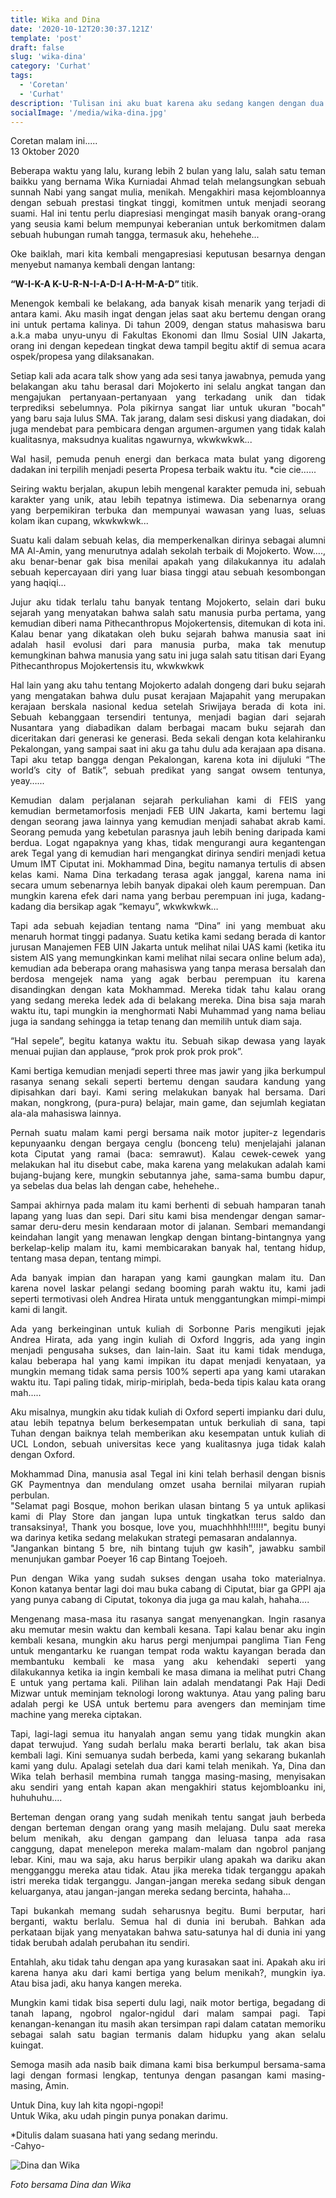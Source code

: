 ```yaml
---
title: Wika and Dina
date: '2020-10-12T20:30:37.121Z'
template: 'post'
draft: false
slug: 'wika-dina'
category: 'Curhat'
tags:
  - 'Coretan'
  - 'Curhat'
description: 'Tulisan ini aku buat karena aku sedang kangen dengan dua sahabat baikku, Wika dan Dina. Dulu kami bertiga sangat akrab dan suka melakukan banyak hal bersama. Sampai pada akhirnya, kami berpisah dan hidup di jalan kita masing-masing (seperti kebanyakan orang pada umumnya).'
socialImage: '/media/wika-dina.jpg'
---
```


<p>Coretan malam ini.....<br>
13 Oktober 2020
</p>

<p style="text-align: justify;text-justify: inter-word;">
Beberapa waktu yang lalu, kurang lebih 2 bulan yang lalu, salah satu teman baikku yang bernama Wika Kurniadai Ahmad telah melangsungkan sebuah sunnah Nabi yang sangat mulia, menikah. Mengakhiri masa kejombloannya dengan sebuah prestasi tingkat tinggi, komitmen untuk menjadi seorang suami. Hal ini tentu perlu diapresiasi mengingat masih banyak orang-orang yang seusia kami belum mempunyai keberanian untuk berkomitmen dalam sebuah hubungan rumah tangga, termasuk aku, hehehehe... 
</p>
<p style="text-align: justify;text-justify: inter-word;">
Oke baiklah, mari kita kembali mengapresiasi keputusan besarnya dengan menyebut namanya kembali dengan lantang: 
</p>
<p><strong>“W-I-K-A  K-U-R-N-I-A-D-I  A-H-M-A-D” </strong>titik.</p>
<p style="text-align: justify;text-justify: inter-word;">
Menengok kembali ke belakang, ada banyak kisah menarik yang terjadi di antara kami. Aku masih ingat dengan jelas saat aku bertemu dengan orang ini untuk pertama kalinya. Di tahun 2009, dengan status mahasiswa baru a.k.a maba unyu-unyu di Fakultas Ekonomi dan Ilmu Sosial UIN Jakarta, orang ini dengan kepedean tingkat dewa tampil begitu aktif di semua acara ospek/propesa yang dilaksanakan. 
</p>
<p style="text-align: justify;text-justify: inter-word;">
Setiap kali ada acara talk show yang ada sesi tanya jawabnya, pemuda yang belakangan aku tahu berasal dari Mojokerto ini selalu angkat tangan dan mengajukan pertanyaan-pertanyaan yang terkadang unik dan tidak terprediksi sebelumnya. Pola pikirnya sangat liar untuk ukuran "bocah" yang baru saja lulus SMA. Tak jarang, dalam sesi diskusi yang diadakan, doi juga mendebat para pembicara dengan argumen-argumen yang tidak kalah kualitasnya, maksudnya kualitas ngawurnya, wkwkwkwk...
</p>
<p style="text-align: justify;text-justify: inter-word;">
Wal hasil, pemuda penuh energi dan berkaca mata bulat yang digoreng dadakan ini terpilih menjadi peserta Propesa terbaik waktu itu. *cie cie…...
</p>
<p style="text-align: justify;text-justify: inter-word;">
Seiring waktu berjalan, akupun lebih mengenal karakter pemuda ini, sebuah karakter yang unik, atau lebih tepatnya istimewa. Dia sebenarnya orang yang berpemikiran terbuka dan mempunyai wawasan yang luas, seluas kolam ikan cupang, wkwkwkwk...
</p>
<p style="text-align: justify;text-justify: inter-word;">
Suatu kali dalam sebuah kelas, dia memperkenalkan dirinya sebagai alumni MA Al-Amin, yang menurutnya adalah sekolah terbaik di Mojokerto. Wow…., aku benar-benar gak bisa menilai apakah yang dilakukannya itu adalah sebuah kepercayaan diri yang luar biasa tinggi atau sebuah kesombongan yang haqiqi...
</p>
<p style="text-align: justify;text-justify: inter-word;">
Jujur aku tidak terlalu tahu banyak tentang Mojokerto, selain dari buku sejarah yang menyatakan bahwa salah satu manusia purba pertama, yang kemudian diberi nama Pithecanthropus Mojokertensis, ditemukan di kota ini. Kalau benar yang dikatakan oleh buku sejarah bahwa manusia saat ini adalah hasil evolusi dari para manusia purba, maka tak menutup kemungkinan bahwa manusia yang satu ini juga salah satu titisan dari Eyang Pithecanthropus Mojokertensis itu, wkwkwkwk
</p>
<p style="text-align: justify;text-justify: inter-word;">
Hal lain yang aku tahu tentang Mojokerto adalah dongeng dari buku sejarah yang mengatakan bahwa dulu pusat kerajaan Majapahit yang merupakan kerajaan berskala nasional kedua setelah Sriwijaya berada di kota ini. Sebuah kebanggaan tersendiri tentunya, menjadi bagian dari sejarah Nusantara yang diabadikan dalam berbagai macam buku sejarah dan diceritakan dari generasi ke generasi. Beda sekali dengan kota kelahiranku Pekalongan, yang sampai saat ini aku ga tahu dulu ada kerajaan apa disana. Tapi aku tetap bangga dengan Pekalongan, karena kota ini dijuluki “The world’s city of Batik”, sebuah predikat yang sangat owsem tentunya, yeay…...
</p>
<p style="text-align: justify;text-justify: inter-word;">
Kemudian dalam perjalanan sejarah perkuliahan kami di FEIS yang kemudian bermetamorfosis menjadi FEB UIN Jakarta, kami bertemu lagi dengan seorang jawa lainnya yang kemudian menjadi sahabat akrab kami. Seorang pemuda yang kebetulan parasnya jauh lebih bening daripada kami berdua. Logat ngapaknya yang khas, tidak mengurangi aura kegantengan arek Tegal yang di kemudian hari mengangkat dirinya sendiri menjadi ketua Umum IMT Ciputat ini. Mokhammad Dina, begitu namanya tertulis di absen kelas kami. Nama Dina terkadang terasa agak janggal, karena nama ini secara umum sebenarnya lebih banyak dipakai oleh kaum perempuan. Dan mungkin karena efek dari nama yang berbau perempuan ini juga, kadang-kadang dia bersikap agak “kemayu”, wkwkwkwk… 
</p>
<p style="text-align: justify;text-justify: inter-word;">
Tapi ada sebuah kejadian tentang nama “Dina” ini yang membuat aku menaruh hormat tinggi padanya. Suatu ketika kami sedang berada di kantor jurusan Manajemen FEB UIN Jakarta untuk melihat nilai UAS kami (ketika itu sistem AIS yang memungkinkan kami melihat nilai secara online belum ada), kemudian ada beberapa orang mahasiswa yang tanpa merasa bersalah dan berdosa mengejek nama yang agak berbau perempuan itu karena disandingkan dengan kata Mokhammad. Mereka tidak tahu kalau orang yang sedang mereka ledek ada di belakang mereka. Dina bisa saja marah waktu itu, tapi mungkin ia menghormati Nabi Muhammad yang nama beliau juga ia sandang sehingga ia tetap tenang dan memilih untuk diam saja.
</p>
<p style="text-align: justify;text-justify: inter-word;">
“Hal sepele”, begitu katanya waktu itu. Sebuah sikap dewasa yang layak menuai pujian dan applause, “prok prok prok prok prok”. 
</p>
<p style="text-align: justify;text-justify: inter-word;">
Kami bertiga kemudian menjadi seperti three mas jawir yang jika berkumpul rasanya senang sekali seperti bertemu dengan saudara kandung yang dipisahkan dari bayi. Kami sering melakukan banyak hal bersama. Dari makan, nongkrong, (pura-pura) belajar, main game, dan sejumlah kegiatan ala-ala mahasiswa lainnya. 
</p>
<p style="text-align: justify;text-justify: inter-word;">
Pernah suatu malam kami pergi bersama naik motor jupiter-z legendaris kepunyaanku dengan bergaya cenglu (bonceng telu) menjelajahi jalanan kota Ciputat yang ramai (baca: semrawut). Kalau cewek-cewek yang melakukan hal itu disebut cabe, maka karena yang melakukan adalah kami bujang-bujang kere, mungkin sebutannya jahe, sama-sama bumbu dapur, ya sebelas dua belas lah dengan cabe, hehehehe..
</p>
<p style="text-align: justify;text-justify: inter-word;">
Sampai akhirnya pada malam itu kami berhenti di sebuah hamparan tanah lapang yang luas dan sepi. Dari situ kami bisa mendengar dengan samar-samar deru-deru mesin kendaraan motor di jalanan. Sembari memandangi keindahan langit yang menawan lengkap dengan bintang-bintangnya yang berkelap-kelip malam itu, kami membicarakan banyak hal, tentang hidup, tentang masa depan, tentang mimpi. 
</p>
<p style="text-align: justify;text-justify: inter-word;">
Ada banyak impian dan harapan yang kami gaungkan malam itu. Dan karena novel laskar pelangi sedang booming parah waktu itu, kami jadi seperti termotivasi oleh Andrea Hirata untuk menggantungkan mimpi-mimpi kami di langit. 
</p>
<p style="text-align: justify;text-justify: inter-word;">
Ada yang berkeinginan untuk kuliah di Sorbonne Paris mengikuti jejak Andrea Hirata, ada yang ingin kuliah di Oxford Inggris, ada yang ingin menjadi pengusaha sukses, dan lain-lain.  
Saat itu kami tidak menduga, kalau beberapa hal yang kami impikan itu dapat menjadi kenyataan, ya mungkin memang tidak sama persis 100% seperti apa yang kami utarakan waktu itu. Tapi paling tidak, mirip-miriplah, beda-beda tipis kalau kata orang mah.....

</p>
<p style="text-align: justify;text-justify: inter-word;">
Aku misalnya, mungkin aku tidak kuliah di Oxford seperti impianku dari dulu, atau lebih tepatnya belum berkesempatan untuk berkuliah di sana, tapi Tuhan dengan baiknya telah memberikan aku kesempatan untuk kuliah di UCL London, sebuah universitas kece yang kualitasnya juga tidak kalah dengan Oxford.
</p>
<p style="text-align: justify;text-justify: inter-word;">
Mokhammad Dina, manusia asal Tegal ini kini telah berhasil dengan bisnis GK Paymentnya dan mendulang omzet usaha bernilai milyaran rupiah perbulan. <br>
"Selamat pagi Bosque, mohon berikan ulasan bintang 5 ya untuk aplikasi kami di Play Store dan jangan lupa untuk tingkatkan terus saldo dan transaksinya!, Thank you bosque, love you, muachhhhh!!!!!!", begitu bunyi wa darinya ketika sedang melakukan strategi pemasaran andalannya. <br>
"Jangankan bintang 5 bre, nih bintang tujuh gw kasih", jawabku sambil menunjukan gambar Poeyer 16 cap Bintang Toejoeh.
</p>
<p style="text-align: justify;text-justify: inter-word;">
Pun dengan Wika yang sudah sukses dengan usaha toko materialnya. Konon katanya bentar lagi doi mau buka cabang di Ciputat, biar ga GPPI aja yang punya cabang di Ciputat, tokonya dia juga ga mau kalah, hahaha….
</p>
<p style="text-align: justify;text-justify: inter-word;">
Mengenang masa-masa itu rasanya sangat menyenangkan. Ingin rasanya aku memutar mesin waktu dan kembali kesana. Tapi kalau benar aku ingin kembali kesana, mungkin aku harus pergi menjumpai panglima Tian Feng untuk mengantarku ke ruangan tempat roda waktu kayangan berada dan membantuku kembali ke masa yang aku kehendaki seperti yang dilakukannya ketika ia ingin kembali ke masa dimana ia melihat putri Chang E untuk yang pertama kali. Pilihan lain adalah mendatangi Pak Haji Dedi Mizwar untuk meminjam teknologi lorong waktunya. Atau yang paling baru adalah pergi ke USA untuk bertemu para avengers dan meminjam time machine yang mereka ciptakan. 
</p>
<p style="text-align: justify;text-justify: inter-word;">
Tapi, lagi-lagi semua itu hanyalah angan semu yang tidak mungkin akan dapat terwujud. Yang sudah berlalu maka berarti berlalu, tak akan bisa kembali lagi. Kini semuanya sudah berbeda, kami yang sekarang bukanlah kami yang dulu. Apalagi setelah dua dari kami telah menikah. Ya, Dina dan Wika telah berhasil membina rumah tangga masing-masing, menyisakan aku sendiri yang entah kapan akan mengakhiri status kejombloanku ini, huhuhuhu....
</p>
<p style="text-align: justify;text-justify: inter-word;">
Berteman dengan orang yang sudah menikah tentu sangat jauh berbeda dengan berteman dengan orang yang masih melajang. Dulu saat mereka belum menikah, aku dengan gampang dan leluasa tanpa ada rasa canggung, dapat menelepon mereka malam-malam dan ngobrol panjang lebar. Kini, mau wa saja, aku harus berpikir ulang apakah wa dariku akan mengganggu mereka atau tidak. Atau jika mereka tidak terganggu apakah istri mereka tidak terganggu. Jangan-jangan mereka sedang sibuk dengan keluarganya, atau jangan-jangan mereka sedang bercinta, hahaha...
</p>
<p style="text-align: justify;text-justify: inter-word;">
Tapi bukankah memang sudah seharusnya begitu. Bumi berputar, hari berganti, waktu berlalu. Semua hal di dunia ini berubah. Bahkan ada perkataan bijak yang menyatakan bahwa satu-satunya hal di dunia ini yang tidak berubah adalah perubahan itu sendiri. 
</p>
<p style="text-align: justify;text-justify: inter-word;">
Entahlah, aku tidak tahu dengan apa yang kurasakan saat ini. Apakah aku iri karena hanya aku dari kami bertiga yang belum menikah?, mungkin iya. Atau bisa jadi, aku hanya kangen mereka. 
</p>
<p style="text-align: justify;text-justify: inter-word;">
Mungkin kami tidak bisa seperti dulu lagi, naik motor bertiga, begadang di tanah lapang, ngobrol ngalor-ngidul dari malam sampai pagi. Tapi kenangan-kenangan itu masih akan tersimpan rapi dalam catatan memoriku sebagai salah satu bagian termanis dalam hidupku yang akan selalu kuingat.
</p>
<p style="text-align: justify;text-justify: inter-word;">
Semoga masih ada nasib baik dimana kami bisa berkumpul bersama-sama lagi dengan formasi lengkap, tentunya dengan pasangan kami masing-masing, Amin.
</p>
<p style="text-align: justify;text-justify: inter-word;">
Untuk Dina, kuy lah kita ngopi-ngopi! <br>
Untuk Wika, aku udah pingin punya ponakan darimu.

</p>
<p style="text-align: justify;text-justify: inter-word;">
*Ditulis dalam suasana hati yang sedang merindu. <br>
-Cahyo-
</p>

![Dina dan Wika](/media/wika-dina.jpg)

<p style="font-style: italic;">Foto bersama Dina dan Wika</p>
